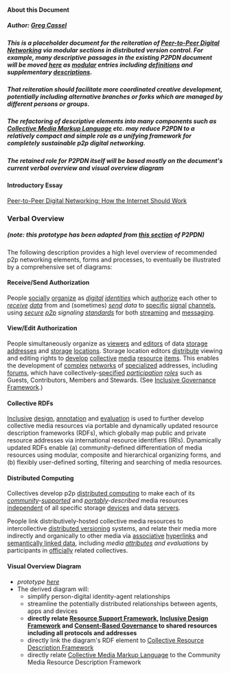 #### About this Document 

##### Author: [Greg Cassel](https://github.com/gcassel/Essays/blob/master/authors-profile_greg-cassel.md)
##### This is a placeholder document for the reiteration of [Peer-to-Peer Digital Networking](https://docs.google.com/document/d/1O7tJQVMHETSoWRpYC9eYsqi58ELL0Euv6L6d21LC6m0/edit?usp=sharing) via modular sections in distributed version control.  For example, many descriptive passages in the existing P2PDN document will be moved [here](https://github.com/gcassel/Modular-Organization-Terminology) as [modular](https://github.com/gcassel/Modular-Organization-Terminology/tree/master/terms/module.md) entries including [definitions](https://github.com/gcassel/Modular-Organization-Terminology/tree/master/terms/define.md) and supplementary [descriptions](https://github.com/gcassel/Modular-Organization-Terminology/tree/master/terms/describe.md).

##### That reiteration should facilitate more coordinated creative development, potentially including alternative branches or forks which are managed by different persons or groups.

##### The refactoring of descriptive elements into many components such as [Collective Media Markup Language](https://github.com/gcassel/Modular-Organization-Terminology/blob/master/models/collective-media-markup-language.md) etc. may reduce P2PDN to a relatively compact and simple role as a unifying framework for completely sustainable p2p digital networking.

##### The retained role for P2PDN itself will be based mostly on the document's current *verbal overview* and *visual overview diagram*

#### Introductory Essay
[Peer-to-Peer Digital Networking: How the Internet Should Work](https://blog.p2pfoundation.net/peer-peer-digital-networking-internet-work/2016/10/28)

### Verbal Overview
##### *(note: this prototype has been adapted from [this section](https://docs.google.com/document/d/1O7tJQVMHETSoWRpYC9eYsqi58ELL0Euv6L6d21LC6m0/edit#heading=h.f01q2uhdhbpn) of P2PDN)*

The following description provides a high level overview of recommended p2p networking elements, forms and processes, to eventually be illustrated by a comprehensive set of diagrams:  

#### Receive/Send Authorization
People [socially](https://github.com/gcassel/Modular-Organizing-Terminology/blob/master/terms/social.md) [organize](https://github.com/gcassel/Modular-Organizing-Terminology/blob/master/terms/organize.md) as *[digital](https://github.com/gcassel/Modular-Organizing-Terminology/blob/master/terms/digital.md) [identities](https://github.com/gcassel/Modular-Organizing-Terminology/blob/master/terms/identity.md)* which [authorize](https://github.com/gcassel/Modular-Organizing-Terminology/blob/master/terms/authorize.md) each other to *[receive](https://github.com/gcassel/Modular-Organizing-Terminology/blob/master/terms/receive.md) [data](https://github.com/gcassel/Modular-Organizing-Terminology/blob/master/terms/data.md)* from and (sometimes) *[send](https://github.com/gcassel/Modular-Organizing-Terminology/blob/master/terms/send.md) data* to [specific](https://github.com/gcassel/Modular-Organizing-Terminology/blob/master/terms/specific.md) [signal](https://github.com/gcassel/Modular-Organizing-Terminology/blob/master/terms/signal.md) [channels](https://github.com/gcassel/Modular-Organizing-Terminology/blob/master/terms/channel.md), using *[secure](https://github.com/gcassel/Modular-Organizing-Terminology/blob/master/terms/secure.md) [p2p](https://github.com/gcassel/Modular-Organizing-Terminology/blob/master/compound-terms/p2p.md) signaling [standards](https://github.com/gcassel/Modular-Organizing-Terminology/blob/master/terms/standard.md)* for both [streaming](https://github.com/gcassel/Modular-Organizing-Terminology/blob/master/terms/stream.md) and [messaging](https://github.com/gcassel/Modular-Organizing-Terminology/blob/master/terms/message.md).  

#### View/Edit Authorization

People simultaneously organize as [viewers](https://github.com/gcassel/Modular-Organizing-Terminology/blob/master/terms/view.md) and [editors](https://github.com/gcassel/Modular-Organizing-Terminology/blob/master/terms/edit.md) of data [storage addresses](https://github.com/gcassel/Modular-Organizing-Terminology/blob/master/compound-terms/storage-address.md) and [storage](https://github.com/gcassel/Modular-Organizing-Terminology/blob/master/terms/store.md) [locations](https://github.com/gcassel/Modular-Organizing-Terminology/blob/master/terms/location.md).  Storage location editors [distribute](https://github.com/gcassel/Modular-Organizing-Terminology/blob/master/terms/distribute.md) viewing and editing rights to [develop](https://github.com/gcassel/Modular-Organizing-Terminology/blob/master/terms/develop.md) [collective](https://github.com/gcassel/Modular-Organizing-Terminology/blob/master/compound-terms/group-agent.md) [media](https://github.com/gcassel/Modular-Organizing-Terminology/blob/master/terms/media.md) [resource](https://github.com/gcassel/Modular-Organizing-Terminology/blob/master/terms/resource.md) [items](https://github.com/gcassel/Modular-Organizing-Terminology/blob/master/terms/item.md).  This enables the development of [complex](https://github.com/gcassel/Modular-Organizing-Terminology/blob/master/terms/complex.md) [networks](https://github.com/gcassel/Modular-Organizing-Terminology/blob/master/terms/network.md) of [specialized](https://github.com/gcassel/Modular-Organizing-Terminology/blob/master/terms/specialize.md) addresses, including [forums](https://github.com/gcassel/Modular-Organizing-Terminology/blob/master/terms/forum.md), which have collectively-[specified](https://github.com/gcassel/Modular-Organizing-Terminology/blob/master/terms/specification.md) *[participation](https://github.com/gcassel/Modular-Organizing-Terminology/blob/master/terms/participate.md) [roles](https://github.com/gcassel/Modular-Organizing-Terminology/blob/master/terms/role.md)* such as Guests, Contributors, Members and Stewards. (See [Inclusive Governance Framework](https://docs.google.com/document/d/1cU0557pbNOAI2eco2Ura3HXdxC2v-SJBWMHYaGMHMtA/edit?usp=sharing).)

#### Collective RDFs

[Inclusive](https://github.com/gcassel/Modular-Organization-Terminology/blob/master/terms/include.md) [design](https://github.com/gcassel/Modular-Organization-Terminology/blob/master/terms/design.md), [annotation](https://github.com/gcassel/Modular-Organization-Terminology/blob/master/terms/annotate.md) and [evaluation](https://github.com/gcassel/Modular-Organization-Terminology/blob/master/terms/evaluate.md) is used to further develop collective media resources via portable and dynamically updated resource description frameworks (RDFs), which globally map public and private resource addresses via international resource identifiers (IRIs). Dynamically updated RDFs enable (a) community-defined differentiation of media resources using modular, composite and hierarchical organizing forms, and (b) flexibly user-defined sorting, filtering and searching of media resources.

#### Distributed Computing

Collectives develop p2p [distributed computing](https://github.com/gcassel/Modular-Organization-Terminology/blob/master/compound-terms/distributed-computing.md) to make each of its *[community](https://github.com/gcassel/Modular-Organization-Terminology/blob/master/terms/community.md)-[supported](https://github.com/gcassel/Modular-Organization-Terminology/blob/master/terms/support.md)* and *[portably](https://github.com/gcassel/Modular-Organization-Terminology/blob/master/terms/portable.md)-described* media resources [independent](https://github.com/gcassel/Modular-Organization-Terminology/blob/master/terms/independent.md) of all specific storage [devices](https://github.com/gcassel/Modular-Organization-Terminology/blob/master/terms/tool.md) and data [servers](https://github.com/gcassel/Modular-Organization-Terminology/blob/master/terms/serve.md).  

People link distributively-hosted collective media resources to intercollective [distributed versioning](https://github.com/gcassel/Modular-Organization-Terminology/blob/master/compound-terms/distributed-version-control.md) systems, and relate their media more indirectly and organically to other media via [associative](https://github.com/gcassel/Modular-Organization-Terminology/blob/master/terms/associate.md) [hyperlinks](https://github.com/gcassel/Modular-Organization-Terminology/blob/master/terms/hyperlink.md) and [semantically linked data](https://github.com/gcassel/Modular-Organization-Terminology/blob/master/compound-terms/semantic-link.md), including *media [attributes](https://github.com/gcassel/Modular-Organization-Terminology/blob/master/terms/attribute.md) and evaluations* by participants in [officially](https://github.com/gcassel/Modular-Organization-Terminology/blob/master/terms/official.md) related collectives.

#### Visual Overview Diagram
   * *prototype [here](https://docs.google.com/drawings/d/1neVhCEEsi-PeYYPnCkzigcJ1m86jy8TzbBafz4JBdeY/edit?usp=sharing)*
   * The derived diagram will:
      * simplify person-digital identity-agent relationships
      * streamline the potentially distributed relationships between agents, apps and devices
      * **directly relate [Resource Support Framework](https://github.com/gcassel/Models/blob/master/resource-support-framework.md), [Inclusive Design Framework](https://github.com/gcassel/Models/blob/master/inclusive-design-framework.md) and [Consent-Based Governance](https://github.com/gcassel/Models/blob/master/consent-based-governance/consent-based-governance.md) to shared resources including all protocols and addresses**
      * directly link the diagram's RDF element to [Collective Resource Description Framework](https://github.com/gcassel/Models/blob/master/collective-resource-description-framework.md)
      * directly relate [Collective Media Markup Language](https://github.com/gcassel/Models/blob/master/collective-media-markup-language.md) to the Community Media Resource Description Framework
